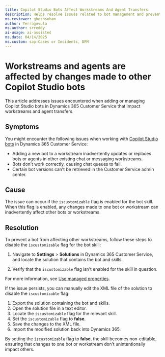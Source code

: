 ```yaml
---
title: Copilot Studio Bots Affect Workstreams And Agent Transfers
description: Helps resolve issues related to bot management and prevent disruptions in chat queues and agent transfers in Microsoft Dynamics 365 Customer Service.
ms.reviewer: ghoshsoham
author: Yerragovula
ms.author: srreddy
ai-usage: ai-assisted
ms.date: 04/14/2025
ms.custom: sap:Cases or Incidents, DFM
---
```

# Workstreams and agents are affected by changes made to other Copilot Studio bots

This article addresses issues encountered when adding or managing Copilot Studio bots in Dynamics 365 Customer Service that impact workstreams and agent transfers.

## Symptoms

You might encounter the following issues when working with [Copilot Studio bots](/dynamics365/customer-service/administer/configure-bot-virtual-agent) in Dynamics 365 Customer Service:

- Adding a new bot to a workstream inadvertently updates or replaces bots or agents in other existing chat or messaging workstreams.
- Bots don't work correctly, causing chat queues to fail.
- Certain bot versions can't be retrieved in the Customer Service admin center.

## Cause

The issue can occur if the `iscustomizable` flag is enabled for the bot skill. When this flag is enabled, any changes made to one bot or workstream can inadvertently affect other bots or workstreams.

## Resolution

To prevent a bot from affecting other workstreams, follow these steps to disable the `iscustomizable` flag for the bot skill:

1. Navigate to **Settings** > **Solutions** in Dynamics 365 Customer Service, and locate the solution that contains the bot and skills.

2. Verify that the `iscustomizable` flag isn't enabled for the skill in question.

For more information, see [Use managed properties](/power-platform/alm/use-managed-properties).

If the issue persists, you can manually edit the XML file of the solution to disable the `iscustomizable` flag:

1. Export the solution containing the bot and skills.
2. Open the solution file in a text editor.
3. Locate the `iscustomizable` flag for the relevant skill.
4. Set the `iscustomizable` flag to **false**.
5. Save the changes to the XML file.
6. Import the modified solution back into Dynamics 365.

By setting the `iscustomizable` flag to **false**, the skill becomes non-editable, ensuring that changes to one bot or workstream don't unintentionally impact others.
